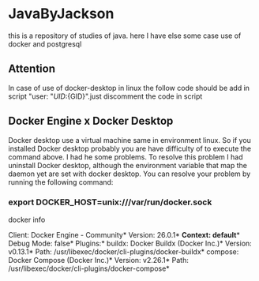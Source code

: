 # JavaByJackson 

this is a repository of studies of java. here I have else some case use of docker and postgresql  

## Attention  

In case of use of docker-desktop in linux the follow code should be add in script "user: "${UID}:${GID}".just discomment the code in script 

## Docker Engine x Docker Desktop

Docker desktop use a virtual machine same in environment linux. So if you installed Docker desktop probably you are have difficulty of to execute the command above.
I had he some problems. To resolve this problem I had uninstall Docker desktop, although the environment variable that map the daemon yet are set with docker desktop.
You can resolve your problem by running the following command:

### export DOCKER_HOST=unix:///var/run/docker.sock

docker info

Client: Docker Engine - Community\*
 Version:    26.0.1\*
 **Context:    default**\*
 Debug Mode: false\*
 Plugins:\*
  buildx: Docker Buildx (Docker Inc.)\*
    Version:  v0.13.1\*
    Path:     /usr/libexec/docker/cli-plugins/docker-buildx\*
  compose: Docker Compose (Docker Inc.)\*
    Version:  v2.26.1\*
    Path:     /usr/libexec/docker/cli-plugins/docker-compose\*


